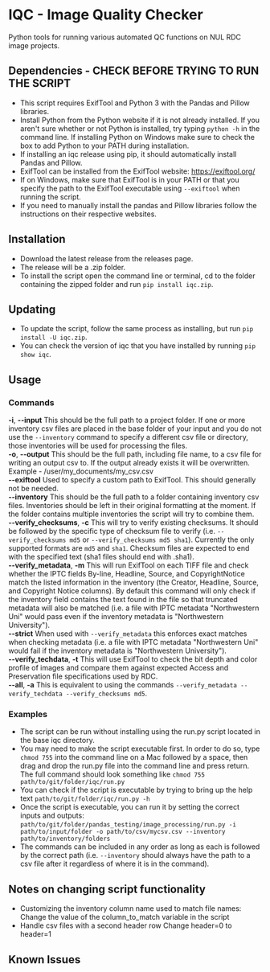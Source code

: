 # IQC - Image Quality Checker <br/>
Python tools for running various automated QC functions on NUL RDC image projects. <br/>

## Dependencies - CHECK BEFORE TRYING TO RUN THE SCRIPT <br/>
- This script requires ExifTool and Python 3 with the Pandas and Pillow libraries. <br/>
- Install Python from the Python website if it is not already installed. If you aren't sure whether or not Python is installed, try typing `python -h` in the command line. If installing Python on Windows make sure to check the box to add Python to your PATH during installation. <br/>
- If installing an iqc release using pip, it should automatically install Pandas and Pillow. <br/>
- ExifTool can be installed from the ExifTool website: https://exiftool.org/ <br/>
- If on Windows, make sure that ExifTool is in your PATH or that you specify the path to the ExifTool executable using `--exiftool` when running the script. <br/>
- If you need to manually install the pandas and Pillow libraries follow the instructions on their respective websites. <br/>


## Installation <br/>
- Download the latest release from the releases page. <br/>
- The release will be a .zip folder. <br/>
- To install the script open the command line or terminal, cd to the folder containing the zipped folder and run `pip install iqc.zip`. <br/>

## Updating <br/>
- To update the script, follow the same process as installing, but run `pip install -U iqc.zip`. <br/>
- You can check the version of iqc that you have installed by running `pip show iqc`. <br/>

## Usage <br/>
### Commands <br/>
**-i**, **--input**   This should be the full path to a project folder. If one or more inventory csv files are placed in the base folder of your input and you do not use the `--inventory` command to specify a different csv file or directory, those inventories will be used for processing the files. <br/>
**-o**, **--output**   This should be the full path, including file name, to a csv file for writing an output csv to. If the output already exists it will be overwritten. Example - /user/my_documents/my_csv.csv <br/>
**--exiftool**  Used to specify a custom path to ExifTool. This should generally not be needed. <br/>
**--inventory**   This should be the full path to a folder containing inventory csv files. Inventories should be left in their original formatting at the moment. If the folder contains multiple inventories the script will try to combine them. <br/>
**--verify_checksums**, **-c**  This will try to verify existing checksums. It should be followed by the specific type of checksum file to verify (i.e. `--verify_checksums md5` or `--verify_checksums md5 sha1`). Currently the only supported formats are `md5` and `sha1`. Checksum files are expected to end with the specified text (sha1 files should end with .sha1). <br/>
**--verify_metadata**, **-m**  This will run ExifTool on each TIFF file and check whether the IPTC fields By-line, Headline, Source, and CopyrightNotice match the listed information in the inventory (the Creator, Headline, Source, and Copyright Notice columns). By default this command will only check if the inventory field contains the text found in the file so that truncated metadata will also be matched (i.e. a file with IPTC metadata "Northwestern Uni" would pass even if the inventory metadata is "Northwestern University"). <br/>
**--strict**  When used with `--verify_metadata` this enforces exact matches when checking metadata (i.e. a file with IPTC metadata "Northwestern Uni" would fail if the inventory metadata is "Northwestern University"). <br/>
**--verify_techdata**, **-t** This will use ExifTool to check the bit depth and color profile of images and compare them against expected Access and Preservation file specifications used by RDC. <br/>
**--all**, **-a** This is equivalent to using the commands `--verify_metadata --verify_techdata --verify_checksums md5`. <br/>
### Examples <br/>
- The script can be run without installing using the run.py script located in the base iqc directory. <br/>
- You may need to make the script executable first. In order to do so, type `chmod 755` into the command line on a Mac followed by a space, then drag and drop the run.py file into the command line and press return. The full command should look something like `chmod 755 path/to/git/folder/iqc/run.py` <br/>
- You can check if the script is executable by trying to bring up the help text `path/to/git/folder/iqc/run.py -h` <br/>
- Once the script is executable, you can run it by setting the correct inputs and outputs: `path/to/git/folder/pandas_testing/image_processing/run.py -i path/to/input/folder -o path/to/csv/mycsv.csv --inventory path/to/inventory/folders` <br/>
- The commands can be included in any order as long as each is followed by the correct path (i.e. `--inventory` should always have the path to a csv file after it regardless of where it is in the command). <br/>

## Notes on changing script functionality <br/>
- Customizing the inventory column name used to match file names: Change the value of the column_to_match variable in the script <br/>
- Handle csv files with a second header row Change header=0 to header=1 <br/>

## Known Issues <br/>
